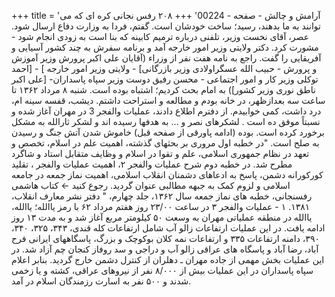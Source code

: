 +++
title = 'آرامش و چالش - صفحه - 00224'
+++
۲۰۸ رفس نجانی کره ای که می توانند به ما بدهند، رسید؛ ساخت خودشان است. گفتم، فردا به وزارت دفاع ارسال شود. عصر، آقای نخست وزیر، تلفنی درباره ترمیم کابینه که بنا است به زودی انجام شود - مشورت کرد. دکتر ولایتی وزیر امور خارجه آمد و برنامه سفرش به چند کشور آسیایی و آفریقایی را گفت. راجع به نامه هفت نفر از وزراء (آقایان علی اکبر پرورش وزیر آموزش و پرورش - حبیب الله عسگراولادی وزیر بازرگانی] - ولایتی وزیر امور خارجه ] - [احمد توکلی وزیر کار و امور اجتماعی - محسن رفیق دوست وزیر سپاه پاسداران- [علی اکبر ناطق نوری وزیر کشور]) به امام بحث کردیم؛ اشتباه بوده است. شنبه ۸ مرداد ۱۳۶۲ تا ساعت سه بعدازظهر، در خانه بودم و مطالعه و استراحت داشتم. دیشب، قفسه سینه ام، درد داشت، کمی خوابیدم. از دفترم اطلاع دادند، عملیات والفجر 3 در مهران آغاز شده و نسبتاً موفق ده است . لشکرهای نصر و ... به هدفها رسیده اند و لشکر ثارالله به مشکل برخورد کرده است. بوده (ادامه پاورقی از صفحه قبل) خاموش شدن آتش جنگ و رسیدن به صلح است. "در خطبه اول مروری بر بحثهای گذشته، اهمیت علم در اسلام، تخصص و تعهد در نظام جمهوری اسلامی، علم و تقوا در اسلام و وظایف متقابل استاد و شاگرد مطرح شد. در خطبه دوم شرح عملیات والفجر ۲، اهمیت عملیات والفجر ، تقلید کورکورانه دشمن، پاسخ به ادعاهای دشمنان انقلاب اسلامی، اهمیت نماز جمعه در جامعه اسلامی و لزوم کمک به جبهه مطالبی عنوان گردید. رجوع کنید ← کتاب هاشمی رفسنجانی، خطبه های نماز جمعه سال ۱۳۶۲، جلد چهارم، " دفتر نشر معارف انقلاب، ۱۳۸۱. ۱ - عملیات والفجر ۳ در ساعت ۲۳/۰۰ روز هفتم مرداد ۶۲ با رمز یاالله؛ ياالله، یاالله در منطقه عملیاتی مهران به وسعت ۵۰ کیلومتر مربع آغاز شد و به مدت ۱۳ روز ادامه یافت. در این عملیات ارتفاعات زالو آب شامل ارتفاعات کله قندی، ۳۴۳، ۳۲۵، ۳۴۰، ۳۹۰، دامنه ارتفاعات ۳۳۵ و ارتفاعات نمه کلان بوکوچک و بزرگ، پاسگاههای ایرانی فرح آباد، رضا آباد و پاسگاه های عراقی زالو آب و دراجی و سد روفاز کنجان چم آزاد شد. در این عملیات بخش مهمی از جاده مهران ـ دهلران از کنترل دشمن خارج گردید. بنابر اعلام سپاه پاسداران در این عملیات بیش از ۸/۰۰۰ نفر از نیروهای عراقی، کشته و یا زخمی شدند و ۵۰۰ نفر به اسارت رزمندگان اسلام در آمد.